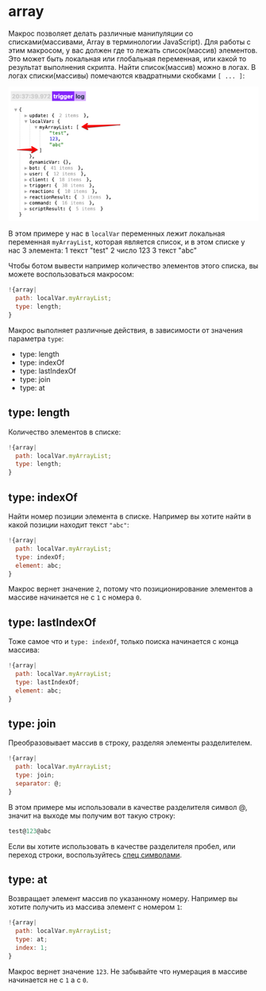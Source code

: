 # array
Макрос позволяет делать различные манипуляции со списками(массивами, Array в терминологии JavaScript). Для работы с этим макросом, у вас должен где то лежать список(массив) элементов. Это может быть локальная или глобальная переменная, или какой то результат выполнения скрипта. Найти список(массив) можно в логах. В логах списки(массивы) помечаются квадратными скобками `[ ... ]`:

![](./1.png)

В этом примере у нас в `localVar` переменных лежит локальная переменная `myArrayList`, которая является список, и в этом списке у нас 3 элемента:
1 текст "test"
2 число 123
3 текст "abc"

Чтобы ботом вывести например количество элементов этого списка, вы можете воспользоваться макросом:
```js 
!{array|
  path: localVar.myArrayList;
  type: length;
}
```

Макрос выполняет различные действия, в зависимости от значения параметра `type`:
* type: length
* type: indexOf
* type: lastIndexOf
* type: join
* type: at


## type: length

Количество элементов в списке:
```js 
!{array|
  path: localVar.myArrayList;
  type: length;
}
```
## type: indexOf

Найти номер позиции элемента в списке. Например вы хотите найти в какой позиции находит текст `"abc"`:
```js 
!{array|
  path: localVar.myArrayList;
  type: indexOf;
  element: abc;
}
```

Макрос вернет значение `2`, потому что позиционирование элементов а массиве начинается не с `1` с номера `0`.
## type: lastIndexOf

Тоже самое что и `type: indexOf`, только поиска начинается с конца массива:
```js 
!{array|
  path: localVar.myArrayList;
  type: lastIndexOf;
  element: abc;
}
```


## type: join

Преобразовывает массив в строку, разделяя элементы разделителем. 
```js 
!{array|
  path: localVar.myArrayList;
  type: join;
  separator: @;
}
```

В этом примере мы использовали в качестве разделителя символ @, значит на выходе мы получим вот такую строку:
```js 
test@123@abc
```

Если вы хотите использовать в качестве разделителя пробел, или переход строки, воспользуйтесь [спец символами](/docs-test/ext/macros).


## type: at

Возвращает элемент массив по указанному номеру. Например вы хотите получить из массива элемент с номером `1`:
```js 
!{array|
  path: localVar.myArrayList;
  type: at;
  index: 1;
}
```

Макрос вернет значение `123`. Не забывайте что нумерация в массиве начинается не с `1` а с `0`.

